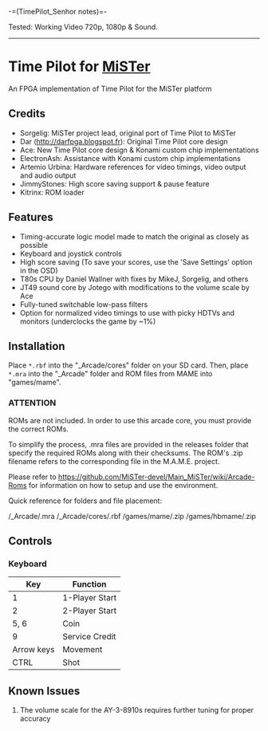 -=(TimePilot_Senhor notes)=-

Tested: Working Video 720p, 1080p & Sound.

___
# Time Pilot for [MiSTer](https://github.com/MiSTer-devel/Main_MiSTer/wiki)
An FPGA implementation of Time Pilot for the MiSTer platform

## Credits
- Sorgelig: MiSTer project lead, original port of Time Pilot to MiSTer
- Dar (http://darfpga.blogspot.fr): Original Time Pilot core design
- Ace: New Time Pilot core design & Konami custom chip implementations
- ElectronAsh: Assistance with Konami custom chip implementations
- Artemio Urbina: Hardware references for video timings, video output and audio output
- JimmyStones: High score saving support & pause feature
- Kitrinx: ROM loader

## Features
- Timing-accurate logic model made to match the original as closely as possible
- Keyboard and joystick controls
- High score saving (To save your scores, use the 'Save Settings' option in the OSD)
- T80s CPU by Daniel Wallner with fixes by MikeJ, Sorgelig, and others
- JT49 sound core by Jotego with modifications to the volume scale by Ace
- Fully-tuned switchable low-pass filters
- Option for normalized video timings to use with picky HDTVs and monitors (underclocks the game by ~1%)

## Installation
Place `*.rbf` into the "_Arcade/cores" folder on your SD card.  Then, place `*.mra` into the "_Arcade" folder and ROM files from MAME into "games/mame".

### ****ATTENTION****
ROMs are not included. In order to use this arcade core, you must provide the correct ROMs.

To simplify the process, .mra files are provided in the releases folder that specify the required ROMs along with their checksums.  The ROM's .zip filename refers to the corresponding file in the M.A.M.E. project.

Please refer to https://github.com/MiSTer-devel/Main_MiSTer/wiki/Arcade-Roms for information on how to setup and use the environment.

Quick reference for folders and file placement:

/_Arcade/<game name>.mra
/_Arcade/cores/<game rbf>.rbf
/games/mame/<mame rom>.zip
/games/hbmame/<hbmame rom>.zip

## Controls
### Keyboard
| Key | Function |
| --- | --- |
| 1 | 1-Player Start |
| 2 | 2-Player Start |
| 5, 6 | Coin |
| 9 | Service Credit |
| Arrow keys | Movement |
| CTRL | Shot |

## Known Issues
1) The volume scale for the AY-3-8910s requires further tuning for proper accuracy
